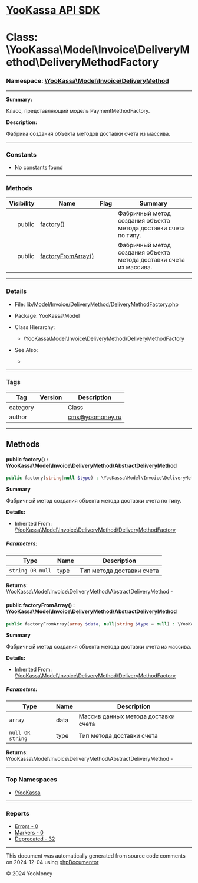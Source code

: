 # [YooKassa API SDK](../home.md)

# Class: \YooKassa\Model\Invoice\DeliveryMethod\DeliveryMethodFactory
### Namespace: [\YooKassa\Model\Invoice\DeliveryMethod](../namespaces/yookassa-model-invoice-deliverymethod.md)
---
**Summary:**

Класс, представляющий модель PaymentMethodFactory.

**Description:**

Фабрика создания объекта методов доставки счета из массива.

---
### Constants
* No constants found

---
### Methods
| Visibility | Name | Flag | Summary |
| ----------:| ---- | ---- | ------- |
| public | [factory()](../classes/YooKassa-Model-Invoice-DeliveryMethod-DeliveryMethodFactory.md#method_factory) |  | Фабричный метод создания объекта метода доставки счета по типу. |
| public | [factoryFromArray()](../classes/YooKassa-Model-Invoice-DeliveryMethod-DeliveryMethodFactory.md#method_factoryFromArray) |  | Фабричный метод создания объекта метода доставки счета из массива. |

---
### Details
* File: [lib/Model/Invoice/DeliveryMethod/DeliveryMethodFactory.php](../../lib/Model/Invoice/DeliveryMethod/DeliveryMethodFactory.php)
* Package: YooKassa\Model
* Class Hierarchy:
  * \YooKassa\Model\Invoice\DeliveryMethod\DeliveryMethodFactory

* See Also:
  * [](https://yookassa.ru/developers/api)

---
### Tags
| Tag | Version | Description |
| --- | ------- | ----------- |
| category |  | Class |
| author |  | cms@yoomoney.ru |

---
## Methods
<a name="method_factory" class="anchor"></a>
#### public factory() : \YooKassa\Model\Invoice\DeliveryMethod\AbstractDeliveryMethod

```php
public factory(string|null $type) : \YooKassa\Model\Invoice\DeliveryMethod\AbstractDeliveryMethod
```

**Summary**

Фабричный метод создания объекта метода доставки счета по типу.

**Details:**
* Inherited From: [\YooKassa\Model\Invoice\DeliveryMethod\DeliveryMethodFactory](../classes/YooKassa-Model-Invoice-DeliveryMethod-DeliveryMethodFactory.md)

##### Parameters:
| Type | Name | Description |
| ---- | ---- | ----------- |
| <code lang="php">string OR null</code> | type  | Тип метода доставки счета |

**Returns:** \YooKassa\Model\Invoice\DeliveryMethod\AbstractDeliveryMethod - 


<a name="method_factoryFromArray" class="anchor"></a>
#### public factoryFromArray() : \YooKassa\Model\Invoice\DeliveryMethod\AbstractDeliveryMethod

```php
public factoryFromArray(array $data, null|string $type = null) : \YooKassa\Model\Invoice\DeliveryMethod\AbstractDeliveryMethod
```

**Summary**

Фабричный метод создания объекта метода доставки счета из массива.

**Details:**
* Inherited From: [\YooKassa\Model\Invoice\DeliveryMethod\DeliveryMethodFactory](../classes/YooKassa-Model-Invoice-DeliveryMethod-DeliveryMethodFactory.md)

##### Parameters:
| Type | Name | Description |
| ---- | ---- | ----------- |
| <code lang="php">array</code> | data  | Массив данных метода доставки счета |
| <code lang="php">null OR string</code> | type  | Тип метода доставки счета |

**Returns:** \YooKassa\Model\Invoice\DeliveryMethod\AbstractDeliveryMethod - 



---

### Top Namespaces

* [\YooKassa](../namespaces/yookassa.md)

---

### Reports
* [Errors - 0](../reports/errors.md)
* [Markers - 0](../reports/markers.md)
* [Deprecated - 32](../reports/deprecated.md)

---

This document was automatically generated from source code comments on 2024-12-04 using [phpDocumentor](http://www.phpdoc.org/)

&copy; 2024 YooMoney